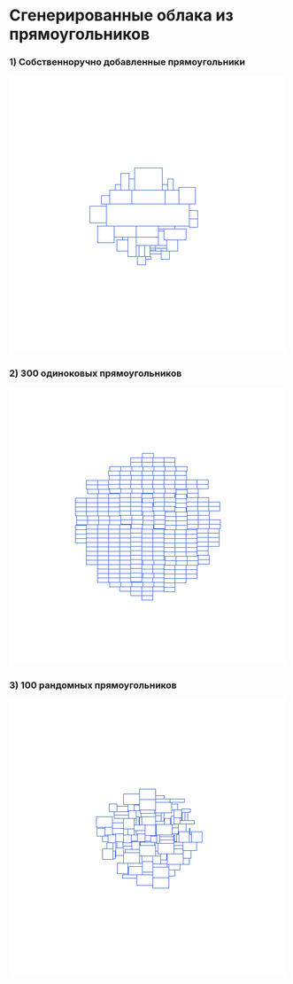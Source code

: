 # Сгенерированные облака из прямоугольников

### 1) Собственноручно добавленные прямоугольники
![](https://github.com/Scindapsus345/tdd/raw/master/cs/TagsCloudVisualization/Cloud.png)

### 2) 300 одиноковых прямоугольников
![](https://github.com/Scindapsus345/tdd/raw/master/cs/TagsCloudVisualization/Cloud1.png)

### 3) 100 рандомных прямоугольников
![](https://github.com/Scindapsus345/tdd/raw/master/cs/TagsCloudVisualization/Cloud2.png)
